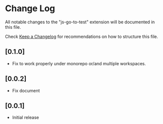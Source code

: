# Change Log

All notable changes to the "js-go-to-test" extension will be documented in this file.

Check [Keep a Changelog](http://keepachangelog.com/) for recommendations on how to structure this file.


## [0.1.0]

- Fix to work properly under monorepo or/and multiple workspaces.

## [0.0.2]

- Fix document

## [0.0.1]

- Initial release
